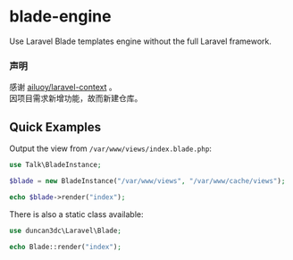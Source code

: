 # blade-engine
Use Laravel Blade templates engine without the full Laravel framework.

### 声明
感谢 [ailuoy/laravel-context](https://github.com/duncan3dc/blade) 。  
因项目需求新增功能，故而新建仓库。


Quick Examples
--------------

Output the view from `/var/www/views/index.blade.php`:
```php
use Talk\BladeInstance;

$blade = new BladeInstance("/var/www/views", "/var/www/cache/views");

echo $blade->render("index");
```

There is also a static class available:
```php
use duncan3dc\Laravel\Blade;

echo Blade::render("index");
```


